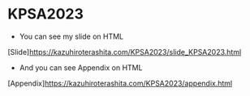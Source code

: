 # KPSA2023

- You can see my slide on HTML

[Slide]<https://kazuhiroterashita.com/KPSA2023/slide_KPSA2023.html>

- And you can see Appendix on HTML

[Appendix]<https://kazuhiroterashita.com/KPSA2023/appendix.html>
